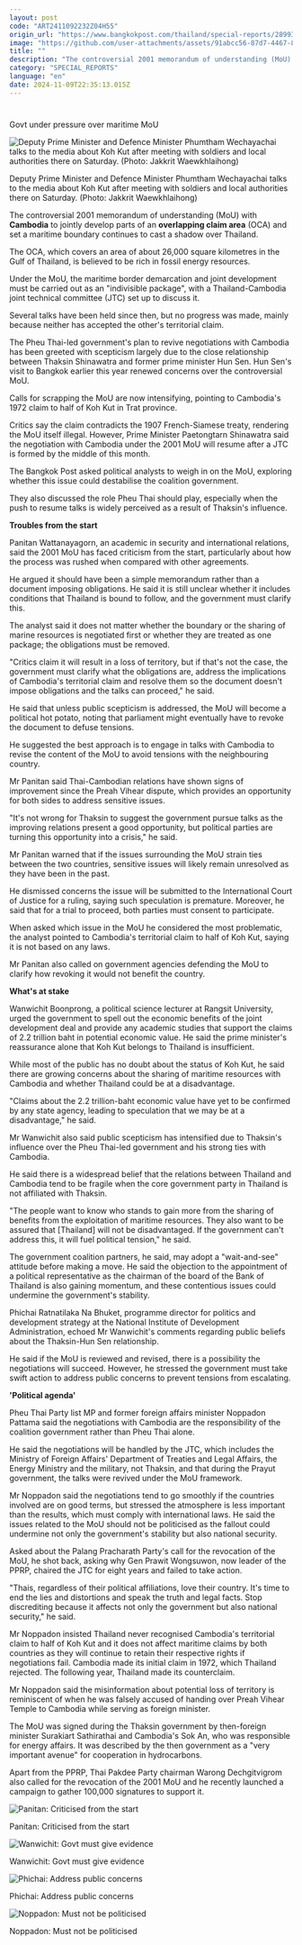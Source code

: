 ```yaml
---
layout: post
code: "ART2411092232Z04H55"
origin_url: "https://www.bangkokpost.com/thailand/special-reports/2899322/govt-under-pressure-over-maritime-mou"
image: "https://github.com/user-attachments/assets/91abcc56-87d7-4467-871d-3cf07e5f2448"
title: ""
description: "The controversial 2001 memorandum of understanding (MoU) with  Cambodia  to jointly develop parts of an  overlapping claim area  (OCA) and set a maritime boundary continues to cast a shadow over Thailand."
category: "SPECIAL_REPORTS"
language: "en"
date: 2024-11-09T22:35:13.015Z
---
```


# 

Govt under pressure over maritime MoU

![Deputy Prime Minister and Defence Minister Phumtham Wechayachai talks to the media about Koh Kut after meeting with soldiers and local authorities there on Saturday. (Photo: Jakkrit Waewkhlaihong)](https://github.com/user-attachments/assets/498518bf-1606-4b47-a107-20a8652b6ade)

Deputy Prime Minister and Defence Minister Phumtham Wechayachai talks to the media about Koh Kut after meeting with soldiers and local authorities there on Saturday. (Photo: Jakkrit Waewkhlaihong)

The controversial 2001 memorandum of understanding (MoU) with **Cambodia** to jointly develop parts of an **overlapping claim area** (OCA) and set a maritime boundary continues to cast a shadow over Thailand.

The OCA, which covers an area of about 26,000 square kilometres in the Gulf of Thailand, is believed to be rich in fossil energy resources.

Under the MoU, the maritime border demarcation and joint development must be carried out as an "indivisible package", with a Thailand-Cambodia joint technical committee (JTC) set up to discuss it.

Several talks have been held since then, but no progress was made, mainly because neither has accepted the other's territorial claim.

The Pheu Thai-led government's plan to revive negotiations with Cambodia has been greeted with scepticism largely due to the close relationship between Thaksin Shinawatra and former prime minister Hun Sen. Hun Sen's visit to Bangkok earlier this year renewed concerns over the controversial MoU.

Calls for scrapping the MoU are now intensifying, pointing to Cambodia's 1972 claim to half of Koh Kut in Trat province.

Critics say the claim contradicts the 1907 French-Siamese treaty, rendering the MoU itself illegal. However, Prime Minister Paetongtarn Shinawatra said the negotiation with Cambodia under the 2001 MoU will resume after a JTC is formed by the middle of this month.

The Bangkok Post asked political analysts to weigh in on the MoU, exploring whether this issue could destabilise the coalition government.

They also discussed the role Pheu Thai should play, especially when the push to resume talks is widely perceived as a result of Thaksin's influence.

**Troubles from the start**

Panitan Wattanayagorn, an academic in security and international relations, said the 2001 MoU has faced criticism from the start, particularly about how the process was rushed when compared with other agreements.

He argued it should have been a simple memorandum rather than a document imposing obligations. He said it is still unclear whether it includes conditions that Thailand is bound to follow, and the government must clarify this.

The analyst said it does not matter whether the boundary or the sharing of marine resources is negotiated first or whether they are treated as one package; the obligations must be removed.

"Critics claim it will result in a loss of territory, but if that's not the case, the government must clarify what the obligations are, address the implications of Cambodia's territorial claim and resolve them so the document doesn't impose obligations and the talks can proceed," he said.

He said that unless public scepticism is addressed, the MoU will become a political hot potato, noting that parliament might eventually have to revoke the document to defuse tensions.

He suggested the best approach is to engage in talks with Cambodia to revise the content of the MoU to avoid tensions with the neighbouring country.

Mr Panitan said Thai-Cambodian relations have shown signs of improvement since the Preah Vihear dispute, which provides an opportunity for both sides to address sensitive issues.

"It's not wrong for Thaksin to suggest the government pursue talks as the improving relations present a good opportunity, but political parties are turning this opportunity into a crisis," he said.

Mr Panitan warned that if the issues surrounding the MoU strain ties between the two countries, sensitive issues will likely remain unresolved as they have been in the past.

He dismissed concerns the issue will be submitted to the International Court of Justice for a ruling, saying such speculation is premature. Moreover, he said that for a trial to proceed, both parties must consent to participate.

When asked which issue in the MoU he considered the most problematic, the analyst pointed to Cambodia's territorial claim to half of Koh Kut, saying it is not based on any laws.

Mr Panitan also called on government agencies defending the MoU to clarify how revoking it would not benefit the country.

**What's at stake**

Wanwichit Boonprong, a political science lecturer at Rangsit University, urged the government to spell out the economic benefits of the joint development deal and provide any academic studies that support the claims of 2.2 trillion baht in potential economic value. He said the prime minister's reassurance alone that Koh Kut belongs to Thailand is insufficient.

While most of the public has no doubt about the status of Koh Kut, he said there are growing concerns about the sharing of maritime resources with Cambodia and whether Thailand could be at a disadvantage.

"Claims about the 2.2 trillion-baht economic value have yet to be confirmed by any state agency, leading to speculation that we may be at a disadvantage," he said.

Mr Wanwichit also said public scepticism has intensified due to Thaksin's influence over the Pheu Thai-led government and his strong ties with Cambodia.

He said there is a widespread belief that the relations between Thailand and Cambodia tend to be fragile when the core government party in Thailand is not affiliated with Thaksin.

"The people want to know who stands to gain more from the sharing of benefits from the exploitation of maritime resources. They also want to be assured that \[Thailand\] will not be disadvantaged. If the government can't address this, it will fuel political tension," he said.

The government coalition partners, he said, may adopt a "wait-and-see" attitude before making a move. He said the objection to the appointment of a political representative as the chairman of the board of the Bank of Thailand is also gaining momentum, and these contentious issues could undermine the government's stability.

Phichai Ratnatilaka Na Bhuket, programme director for politics and development strategy at the National Institute of Development Administration, echoed Mr Wanwichit's comments regarding public beliefs about the Thaksin-Hun Sen relationship.

He said if the MoU is reviewed and revised, there is a possibility the negotiations will succeed. However, he stressed the government must take swift action to address public concerns to prevent tensions from escalating.

**'Political agenda'**

Pheu Thai Party list MP and former foreign affairs minister Noppadon Pattama said the negotiations with Cambodia are the responsibility of the coalition government rather than Pheu Thai alone.

He said the negotiations will be handled by the JTC, which includes the Ministry of Foreign Affairs' Department of Treaties and Legal Affairs, the Energy Ministry and the military, not Thaksin, and that during the Prayut government, the talks were revived under the MoU framework.

Mr Noppadon said the negotiations tend to go smoothly if the countries involved are on good terms, but stressed the atmosphere is less important than the results, which must comply with international laws. He said the issues related to the MoU should not be politicised as the fallout could undermine not only the government's stability but also national security.

Asked about the Palang Pracharath Party's call for the revocation of the MoU, he shot back, asking why Gen Prawit Wongsuwon, now leader of the PPRP, chaired the JTC for eight years and failed to take action.

"Thais, regardless of their political affiliations, love their country. It's time to end the lies and distortions and speak the truth and legal facts. Stop discrediting because it affects not only the government but also national security," he said.

Mr Noppadon insisted Thailand never recognised Cambodia's territorial claim to half of Koh Kut and it does not affect maritime claims by both countries as they will continue to retain their respective rights if negotiations fail. Cambodia made its initial claim in 1972, which Thailand rejected. The following year, Thailand made its counterclaim.

Mr Noppadon said the misinformation about potential loss of territory is reminiscent of when he was falsely accused of handing over Preah Vihear Temple to Cambodia while serving as foreign minister.

The MoU was signed during the Thaksin government by then-foreign minister Surakiart Sathirathai and Cambodia's Sok An, who was responsible for energy affairs. It was described by the then government as a "very important avenue" for cooperation in hydrocarbons.

Apart from the PPRP, Thai Pakdee Party chairman Warong Dechgitvigrom also called for the revocation of the 2001 MoU and he recently launched a campaign to gather 100,000 signatures to support it.

![Panitan: Criticised from the start](https://github.com/user-attachments/assets/53f2b84a-23f9-4986-abfd-f335bb4708cb)

Panitan: Criticised from the start

![Wanwichit: Govt must give evidence](https://github.com/user-attachments/assets/9a609d5c-b377-449d-b4f8-a0c5f3026af9)

Wanwichit: Govt must give evidence

![Phichai: Address public concerns](https://static.bangkokpost.com/media/content/dcx/2024/11/10/5339797.jpg)

Phichai: Address public concerns

![Noppadon: Must not be politicised](https://github.com/user-attachments/assets/29e8507f-48d2-4258-96ba-e034b4cc718b)

Noppadon: Must not be politicised